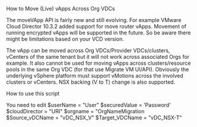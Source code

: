 How to Move (Live) vApps Across Org VDCs

The moveVApp API is fairly new and still evolving. For example VMware Cloud Director 10.3.2 added support for move router vApps. 
Movement of running encrypted vApps will be supported in the future. So be aware there might be limitations based on your VCD version.

The vApp can be moved across Org VDCs/Provider VDCs/clusters, vCenters of the same tenant but it will not work across associated Orgs for example. 
It also cannot be used for moving vApps across clusters/resource pools in the same Org VDC (for that use Migrate VM UI/API). 
Obviously the underlying vSphere platform must support vMotions across the involved clusters or vCenters. 
NSX backing (V to T) change is also supported.

How to use this script

You need to edit 
$userName = "User"
$securedValue = 'Password'
$cloudDirector = "URI"
$orgname = "OrgNameMigration
$Source_vDCName = "vDC_NSX_V"
$Target_VDCName = "vDC_NSX-T"
